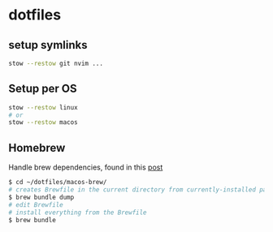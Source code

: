 # dotfiles

## setup symlinks

```sh
stow --restow git nvim ...
```

## Setup per OS

```sh
stow --restow linux
# or
stow --restow macos
```

## Homebrew

Handle brew dependencies, found in this [post](https://apple.stackexchange.com/questions/101090/list-of-all-packages-installed-using-homebrew/256269#256269)

```sh
$ cd ~/dotfiles/macos-brew/
# creates Brewfile in the current directory from currently-installed packages
$ brew bundle dump
# edit Brewfile
# install everything from the Brewfile
$ brew bundle
```